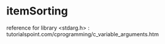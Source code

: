 # itemSorting
reference for library <stdarg.h> : tutorialspoint.com/cprogramming/c_variable_arguments.htm
